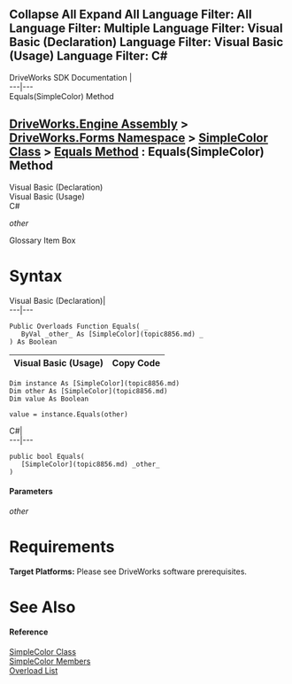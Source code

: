 Collapse All Expand All Language Filter: All  Language Filter: Multiple  Language Filter: Visual Basic (Declaration) Language Filter: Visual Basic (Usage) Language Filter: C#  
---  
DriveWorks SDK Documentation  |   
---|---  
Equals(SimpleColor) Method   
  
[DriveWorks.Engine Assembly](topic2156.md) > [DriveWorks.Forms Namespace](topic7266.md) > [SimpleColor Class](topic8856.md) > [Equals Method](topic8865.md) : Equals(SimpleColor) Method  
---  
  
Visual Basic (Declaration)    
Visual Basic (Usage)    
C# 

_other_
    

Glossary Item Box

# Syntax

Visual Basic (Declaration)|   
---|---  
      
    
    Public Overloads Function Equals( _
       ByVal _other_ As [SimpleColor](topic8856.md) _
    ) As Boolean  
  
Visual Basic (Usage)| Copy Code  
---|---  
      
    
    Dim instance As [SimpleColor](topic8856.md)
    Dim other As [SimpleColor](topic8856.md)
    Dim value As Boolean
     
    value = instance.Equals(other)  
  
C#|   
---|---  
      
    
    public bool Equals( 
       [SimpleColor](topic8856.md) _other_
    )  
  
#### Parameters

 _other_
    

# Requirements

**Target Platforms:** Please see DriveWorks software prerequisites.

# See Also

#### Reference

[SimpleColor Class](topic8856.md)   
[SimpleColor Members](topic8857.md)   
[Overload List](topic8865.md)


